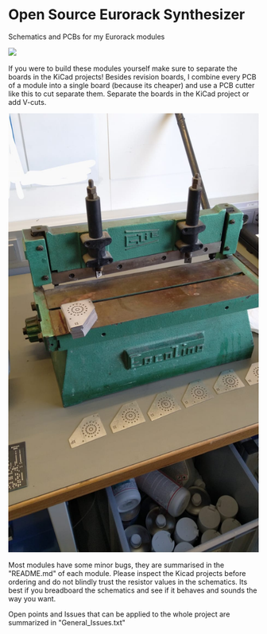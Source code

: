 # Open Source Eurorack Synthesizer

Schematics and PCBs for my Eurorack modules

![](https://raw.githubusercontent.com/Fihdi/Eurorack/main/PersonalSetup.png)

If you were to build these modules yourself make sure to separate the boards in the KiCad projects! Besides revision boards, I combine every PCB of a module into a single board (because its cheaper) and use a PCB cutter like this to cut separate them. Separate the boards in the KiCad project or add V-cuts.

![](https://raw.githubusercontent.com/Fihdi/Eurorack/main/Cutter.jpeg)

Most modules have some minor bugs, they are summarised in the "README.md" of each module. Please inspect the Kicad projects before ordering and do not blindly trust the resistor values in the schematics. Its best if you breadboard the schematics and see if it behaves and sounds the way you want.

Open points and Issues that can be applied to the whole project are summarized in "General_Issues.txt"
